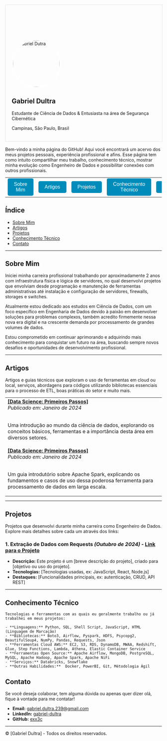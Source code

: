 <style>
  table {
    margin: auto;
  }
  button {
    background-color: #008CBA; /* Azul */
    color: white;
    padding: 10px 20px;
    border: none;
    border-radius: 5px;
    text-align: center;
    cursor: pointer;
    font-size: 16px;
  }
  button:hover {
    background-color: #005f73; /* Azul escuro ao passar o mouse */
  }
</style>



<div style="width: 100%; border: 1px solid #dfe2e5; overflow: hidden; margin-bottom: 16px;">
  <!-- Imagem de Fundo -->
  <div style="width: 100%; background-image: url('https://media.licdn.com/dms/image/v2/D4E16AQFxAQHoxQmq6w/profile-displaybackgroundimage-shrink_350_1400/profile-displaybackgroundimage-shrink_350_1400/0/1719354406463?e=1733961600&v=beta&t=SPUztuTiGKKWeEHkbGfSGljAo_cb2sNuUZmz14ux58k'); background-size: cover; height: 200px;"></div>

  <!-- Conteúdo Principal: Foto de Perfil e Informações -->
  <div style="width: 100%; text-align: left; padding: 20px; margin-top: -50px;">
    <!-- Foto de Perfil -->
    <img src="https://media.licdn.com/dms/image/v2/D4E03AQG8Zs47HC0Bew/profile-displayphoto-shrink_800_800/profile-displayphoto-shrink_800_800/0/1718231760894?e=1733961600&v=beta&t=gCoabjw99nQ7yo8QTmoVLlxMVt32tQfStIOOJsxo7fU" alt="Gabriel Dutra" style="width: 150px; height: 150px; border-radius: 50%; border: 4px solid white; margin-top: -60px;">
    <!-- Nome e Descrição -->
    <h2>Gabriel Dultra</h2>
    <p>Estudante de Ciência de Dados & Entusiasta na área de Segurança Cibernética</p>
    <p>Campinas, São Paulo, Brasil</p>
  </div>
</div>



Bem-vindo a minha página do GitHub! Aqui você encontrará um acervo dos meus projetos pessoais, experiência profissional e afins. Esse página tem como intuito compartilhar meu trabalho, conhecimento técnico, mostrar minha evolução como Engenheiro de Dados e possibilitar conexões com outros profissionais.



<table style="width: 100%">
  <tr>
    <td>
      <a href="#sobre-mim">
        <button>Sobre Mim</button>
      </a>
    </td>
    <td>
      <a href="#artigos">
        <button>Artigos</button>
      </a>
    </td>
    <td>
      <a href="#projetos">
        <button>Projetos</button>
      </a>
    </td>
    <td>
      <a href="#conhecimento-técnico">
        <button>Conhecimento Técnico</button>
      </a>
    </td>
    <td>
      <a href="#contato">
        <button>Contato</button>
      </a>
    </td>
  </tr>
</table>





## Índice
- [Sobre Mim](#sobre-mim)
- [Artigos](#artigos)
- [Projetos](#projetos)
- [Conhecimento Técnico](#conhecimento-técnico)
- [Contato](#contato)

---

## Sobre Mim
Iniciei minha carreira profissional trabalhando por aproximadamente 2 anos com infraestrutura física e lógica de servidores, no qual desenvolvi projetos que envolviam desde programação e manutenção de ferramentas administrativas até instalação e configuração de servidores, firewalls, storages e switches.

Atualmente estou dedicado aos estudos em Ciência de Dados, com um foco específico em Engenharia de Dados devido à paixão em desenvolver soluções para problemas complexos, também acredito firmemente nessa nova era digital e na crescente demanda por processamento de grandes volumes de dados.

Estou comprometido em continuar aprimorando e adquirindo mais conhecimento para conquistar um futuro na área, buscando sempre novos desafios e oportunidades de desenvolvimento profissional.

---

## Artigos
Artigos e guias técnicos que exploram o uso de ferramentas em cloud ou local, serviços, abordagens para códigos utilizando bibliotecas essenciais para o processo de ETL, boas práticas do setor e muito mais.

<table>
  <tr>
    <td>
      <a href="#"><b>[Data Science: Primeiros Passos]</b></a><br>
      <i>Publicado em: Janeiro de 2024</i><br><br>
      <p>Uma introdução ao mundo da ciência de dados, explorando os conceitos básicos, ferramentas e a importância desta área em diversos setores.</p>
    </td>
  </tr>
  <tr>
    <td>
      <a href="#"><b>[Data Science: Primeiros Passos]</b></a><br>   
      <i>Publicado em: Janeiro de 2024</i><br><br>        
      <p>Um guia introdutório sobre Apache Spark, explicando os fundamentos e casos de uso dessa poderosa ferramenta para processamento de dados em larga escala.</p>
    </td>
  </tr>
</table>

---

## Projetos
Projetos que desenvolvi durante minha carreira como Engenheiro de Dados. Explore mais detalhes sobre cada um através dos links:

### 1. Extração de Dados com Requests *(Outubro de 2024)* - [Link para o Projeto](https://github.com/seuusuario/projeto-a)
   - **Descrição:** Este projeto é um [breve descrição do projeto], criado para [objetivo ou uso do projeto].
   - **Tecnologias:** [Tecnologias usadas, ex: JavaScript, React, Node.js]
   - **Destaques:** [Funcionalidades principais, ex: autenticação, CRUD, API REST]

---

## Conhecimento Técnico

```
Tecnologias e ferramentas com as quais eu geralmente trabalho ou já trabalhei em meus projetos:

- **Linguagens:** Python, SQL, Shell Script, JavaScript, HTML (Linguagem de Marcação)
- **Bibliotecas:** Boto3, Airflow, Pyspark, HDFS, Psycopg2, BeautifulSoup4, NumPy, Pandas, Requests, Json
- **Ferramentas Cloud AWS:** EC2, S3, RDS, DynamoDB, MWAA, Redshift, Glue, Step Functions, Lambda, Athena, Elastic Container Service
- **Ferramentas Open Source:** Apache Airflow, MongoDB, PostgreSQL, MySQL, Apache Hadoop, Apache Spark, Apache NiFi
- **Serviços:** Databricks, Snowflake
- **Outras Habilidades:**  Docker, PowerBI, Git, Métodologia Ágil
```

## Contato

Se você deseja colaborar, tem alguma dúvida ou apenas quer dizer olá, fique à vontade para me contatar! 

- **Email:** [gabriel.dultra.239@gmail.com](mailto:gabriel.dultra.239@gmail.com)
- **LinkedIn:** [gabriel-dultra](https://www.linkedin.com/in/gabriel-dultra/)
- **GitHub:** [exx3c](https://github.com/exx3c/)

---

© [Gabriel Dultra] - Todos os direitos reservados.
